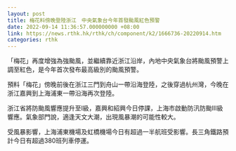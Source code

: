 ```yaml
---
layout: post
title: 梅花料傍晚登陸浙江　中央氣象台今年首發颱風紅色預警
date: 2022-09-14 11:36:57.000000000 +08:00
link: https://news.rthk.hk/rthk/ch/component/k2/1666736-20220914.htm
categories: rthk
---
```


「梅花」再度增強為強颱風，並繼續靠近浙江沿岸，內地中央氣象台將颱風預警上調至紅色，是今年首次發布最高級別的颱風預警。

預料「梅花」傍晚前後在浙江三門到舟山一帶沿海登陸，之後穿過杭州灣，今晚在浙江嘉興到上海浦東一帶沿海再次登陸。

浙江省將防颱風響應提升至I級，嘉興和紹興今日停課，上海市啟動防汛防颱III級響應。氣象部門說，適逢天文大潮，出現風暴潮的可能性較大。

受風暴影響，上海浦東機場及虹橋機場今日有超過一半航班受影響。長三角鐵路預計今日有超過380班列車停運。
